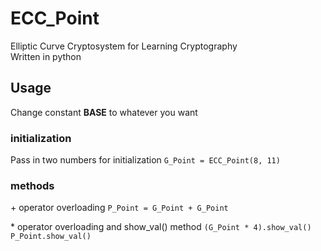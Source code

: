 # ECC_Point
Elliptic Curve Cryptosystem for Learning Cryptography  
Written in python

## Usage
Change constant **BASE** to whatever you want

### initialization
Pass in two numbers for initialization
`G_Point = ECC_Point(8, 11)`

### methods
\+ operator overloading
`P_Point = G_Point + G_Point`

\* operator overloading and show_val() method
`(G_Point * 4).show_val()`
`P_Point.show_val()`